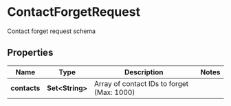 

# ContactForgetRequest

Contact forget request schema

## Properties

| Name | Type | Description | Notes |
|------------ | ------------- | ------------- | -------------|
|**contacts** | **Set&lt;String&gt;** | Array of contact IDs to forget (Max: 1000) |  |



